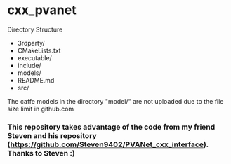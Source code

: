 # cxx_pvanet

Directory Structure

- 3rdparty/
- CMakeLists.txt
- executable/
- include/
- models/
- README.md
- src/


The caffe models in the directory "model/" are not uploaded due to the file size limit in github.com


### This repository takes advantage of the code from my friend Steven and his repository (https://github.com/Steven9402/PVANet_cxx_interface). Thanks to Steven :)